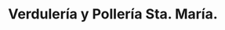 ---
title: "Verdulería y Pollería Sta. María."
url: /san-andres-cholula/verduleria-y-polleria-sta-maria/
shop: frutería
---